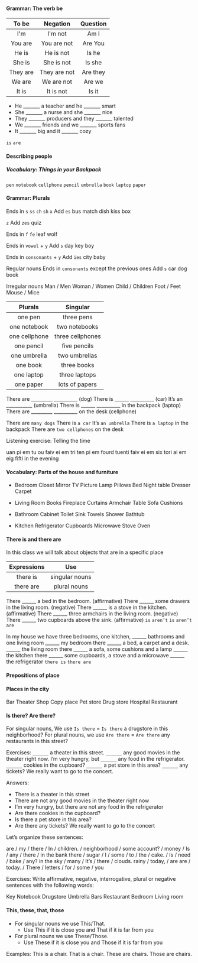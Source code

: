 #### Grammar: The verb be

|To be|Negation|Question|
|:-:|:-:|:-:|
|I'm|I'm not|Am I|
|You are|You are not|Are You|
|He is|He is not|Is he|
|She is |She is  not|Is she |
|They are|They are not|Are they|
|We are |We are  not|Are we |
|It is|It is not|Is it|

- He _______ a teacher and he _______ smart
- She _______ a nurse and she _______ nice
- They _______ producers and they _______ talented
- We _______ friends and we _______ sports fans
- It _______ big and it _______ cozy

`is` `are`

#### Describing people

##### Vocabulary: Things in your Backpack
`pen` `notebook` `cellphone` `pencil` `umbrella` `book` `laptop` `paper`


#### Grammar: Plurals

Ends in
`s` `ss` `ch` `sh` `x`
Add `es`
bus
match
dish
kiss
box


`z`
Add `zes`
quiz

Ends in
`f` `fe`
leaf
wolf

Ends in
`vowel` + `y`
Add `s`
day
key
boy

Ends in
`consonants` + `y`
Add `ies`
city
baby

Regular nouns
Ends in `consonants` except the previous ones
Add `s`
car
dog
book

Irregular nouns
Man / Men
Woman / Women
Child / Children
Foot / Feet
Mouse / Mice

|Plurals|Singular|
|:-:|:-:|
|one pen|three pens|
|one notebook|two notebooks|
|one cellphone|three cellphones|
|one pencil|five pencils|
|one umbrella|two umbrellas|
|one book|three books|
|one laptop|three laptops|
|one paper|lots of papers|

There are _________ __________ (dog)
There is ______ __________ (car)
It’s an ___________ (umbrella)
There is ______ __________ in the backpack (laptop)
There are _________ __________ on the desk (cellphone)

There are `many dogs`
There is `a car`
It’s `an umbrella`
There is `a laptop` in the backpack
There are `two cellphones` on the desk

Listening exercise: Telling the time

uan pi em
tu ou faiv ei em
tri ten pi em
fourd tuenti faiv ei em
six tori ai em
eig fifti in the evening

#### Vocabulary: Parts of the house and furniture

- Bedroom
   Closet
   Mirror
   TV
   Picture
   Lamp
   Pillows
   Bed
   Night table
   Dresser
   Carpet

- Living Room
   Books
   Fireplace
   Curtains
   Armchair
   Table
   Sofa
   Cushions

- Bathroom
   Cabinet
   Toilet
   Sink
   Towels
   Shower
   Bathtub

- Kitchen
   Refrigerator
   Cupboards
   Microwave
   Stove
   Oven

#### There is and there are
In this class we will talk about objects that are in a specific place

|Expressions|Use|
|:-:|:-:|
|there is|singular nouns|
|there are|plural nouns|

There ______ a bed in the bedroom. (affirmative)
There ______ some drawers in the living room. (negative)
There ______ is a stove in the kitchen. (affirmative)
There ______ three armchairs in the living room. (negative)
There ______ two cupboards above the sink. (affirmative)
`is` `aren’t` `is` `aren’t` `are`

In my house we have three bedrooms, one kitchen, ______ bathrooms and one living room
______ my bedroom there ______ a bed, a carpet and a desk. ______ the living room there ______ a sofa, some cushions and a lamp ______ the kitchen there ______ some cupboards, a stove and a microwave ______ the refrigerator
`there is` `there are`

#### Prepositions of place

#### Places in the city
Bar
Theater
Shop
Copy place
Pet store
Drug store
Hospital
Restaurant

#### Is there? Are there?

For singular nouns, We use `Is there` = `Is there` a drugstore in this neighborhood?
For plural nouns, we use `Are there` =  `Are there` any restaurants in this street?

Exercises:
`______` a theater in this street.
`______` any good movies in the theater right now.
I’m very hungry, but `______` any food in the refrigerator.
`______` cookies in the cupboard?
`______` a pet store in this area?
`______` any tickets? We really want to go to the concert.

Answers:
- There is a theater in this street
- There are not any good movies in the theater right now
- I’m very hungry, but there are not any food in the refrigerator
- Are there cookies in the cupboard?
- Is there a pet store in this area?
- Are there any tickets? We really want to go to the concert

Let’s organize these sentences:

are / my / there / In / children. / neighborhood / some
account? / money / Is / any / there / in the bank
there / sugar / I / some / to / the / cake. / Is / need / bake / any?
in the sky / many / It’s / there / clouds. rainy / today, / are
are / today. / There / letters / for / some / you

Exercises:
Write affirmative, negative, interrogative, plural or negative sentences with the following words:

Key
Notebook
Drugstore
Umbrella
Bars
Restaurant
Bedroom
Living room

#### This, these, that, those
- For singular nouns we use This/That.
  - Use This if it is close you and That if it is far from you
- For plural nouns we use These/Those.
  - Use These if it is close you and Those if it is far from you

Examples:
This is a chair.
That is a chair.
These are chairs.
Those are chairs.
